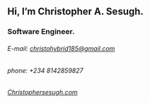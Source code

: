 ## Hi, I’m Christopher A. Sesugh.
### Software Engineer.
###### E-mail: christohybrid185@gmail.com
###### phone: +234 8142859827
###### [Christophersesugh.com](http://christophersesugh.com)

<!---
christophersesugh/christophersesugh is a ✨ special ✨ repository because its `README.md` (this file) appears on your GitHub profile.
You can click the Preview link to take a look at your changes.
--->
